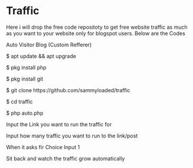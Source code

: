 # Traffic
Here i will drop the free code repositoty to get free website traffic as much as you want to your website only for blogspot users.
Below are the Codes

Auto Visitor Blog (Custom Refferer)

<p>$ apt update && apt upgrade</p>
<p>$ pkg install php</p>
<p>$ pkg install git</p>
<p>$ git clone https://github.com/sammyloaded/traffic</p>
<p>$ cd traffic</p>
<p>$ php auto.php</p>
<p> Input the Link you want to run the traffic for</p>
<p>Input how many traffic you want to run to the link/post</p>
<p>When it asks fir Choice Input 1</p>
<p>Sit back and watch the traffic grow automatically</p>

